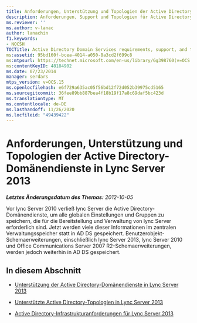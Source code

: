 ```yaml
---
title: Anforderungen, Unterstützung und Topologien der Active Directory-Domänendienste
description: Anforderungen, Support und Topologien für Active Directory-Domänendienste.
ms.reviewer: ''
ms.author: v-lanac
author: lanachin
f1.keywords:
- NOCSH
TOCTitle: Active Directory Domain Services requirements, support, and topologies
ms:assetid: 95bd160f-bcea-4014-a050-8a3cd2f699c8
ms:mtpsurl: https://technet.microsoft.com/en-us/library/Gg398760(v=OCS.15)
ms:contentKeyID: 48184902
ms.date: 07/23/2014
manager: serdars
mtps_version: v=OCS.15
ms.openlocfilehash: e6f729a635ac05f56bd12f72d052b39975cd5165
ms.sourcegitcommit: 36fee89bb887bea4f18b19f17a8c69daf5bc423d
ms.translationtype: MT
ms.contentlocale: de-DE
ms.lasthandoff: 11/26/2020
ms.locfileid: "49439422"
---
```

# <a name="active-directory-domain-services-requirements-support-and-topologies-in-lync-server-2013"></a>Anforderungen, Unterstützung und Topologien der Active Directory-Domänendienste in Lync Server 2013

<div data-xmlns="http://www.w3.org/1999/xhtml">

<div class="topic" data-xmlns="http://www.w3.org/1999/xhtml" data-msxsl="urn:schemas-microsoft-com:xslt" data-cs="https://msdn.microsoft.com/">

<div data-asp="https://msdn2.microsoft.com/asp">



</div>

<div id="mainSection">

<div id="mainBody">

<span> </span>

_**Letztes Änderungsdatum des Themas:** 2012-10-05_

Vor lync Server 2010 verließ lync Server die Active Directory-Domänendienste, um alle globalen Einstellungen und Gruppen zu speichern, die für die Bereitstellung und Verwaltung von lync Server erforderlich sind. Jetzt werden viele dieser Informationen im zentralen Verwaltungsspeicher statt in AD DS gespeichert. Benutzerobjekt-Schemaerweiterungen, einschließlich lync Server 2013, lync Server 2010 und Office Communications Server 2007 R2-Schemaerweiterungen, werden jedoch weiterhin in AD DS gespeichert.

<div>

## <a name="in-this-section"></a>In diesem Abschnitt

  - [Unterstützung der Active Directory-Domänendienste in Lync Server 2013](lync-server-2013-active-directory-domain-services-support.md)

  - [Unterstützte Active Directory-Topologien in Lync Server 2013](lync-server-2013-supported-active-directory-topologies.md)

  - [Active Directory-Infrastrukturanforderungen für Lync Server 2013](lync-server-2013-active-directory-infrastructure-requirements.md)

</div>

</div>

<span> </span>

</div>

</div>

</div>

